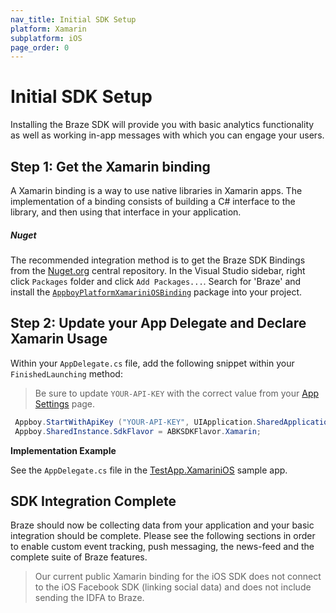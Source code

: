 ```yaml
---
nav_title: Initial SDK Setup
platform: Xamarin
subplatform: iOS
page_order: 0
---
```

# Initial SDK Setup

Installing the Braze SDK will provide you with basic analytics functionality as well as working in-app messages with which you can engage your users.

## Step 1: Get the Xamarin binding

A Xamarin binding is a way to use native libraries in Xamarin apps.  The implementation of a binding consists of building a C# interface to the library, and then using that interface in your application.

##### Nuget

The recommended integration method is to get the Braze SDK Bindings from the [Nuget.org][9] central repository. In the Visual Studio sidebar, right click `Packages` folder and click `Add Packages...`.  Search for 'Braze' and install the [`AppboyPlatformXamariniOSBinding`][11] package into your project.

## Step 2: Update your App Delegate and Declare Xamarin Usage

Within your `AppDelegate.cs` file, add the following snippet within your `FinishedLaunching` method:

>  Be sure to update `YOUR-API-KEY` with the correct value from your [App Settings][5] page.

```csharp
 Appboy.StartWithApiKey ("YOUR-API-KEY", UIApplication.SharedApplication, options);
 Appboy.SharedInstance.SdkFlavor = ABKSDKFlavor.Xamarin;
```

**Implementation Example**

See the `AppDelegate.cs` file in the [TestApp.XamariniOS][10] sample app.

## SDK Integration Complete

Braze should now be collecting data from your application and your basic integration should be complete. Please see the following sections in order to enable custom event tracking, push messaging, the news-feed and the complete suite of Braze features.

>  Our current public Xamarin binding for the iOS SDK does not connect to the iOS Facebook SDK (linking social data) and does not include sending the IDFA to Braze.


[2]: http://developer.xamarin.com/guides/ios/advanced_topics/binding_objective-c/
[4]: #add-api-calls
[5]: https://dashboard-01.braze.com/app_settings/app_settings/ "App Settings"
[9]: https://www.nuget.org/
[10]: https://github.com/Appboy/appboy-xamarin-bindings/tree/master/appboy-component/samples/ios-unified/TestApp.XamariniOS
[11]: https://www.nuget.org/packages/AppboyPlatformXamariniOSBinding/
